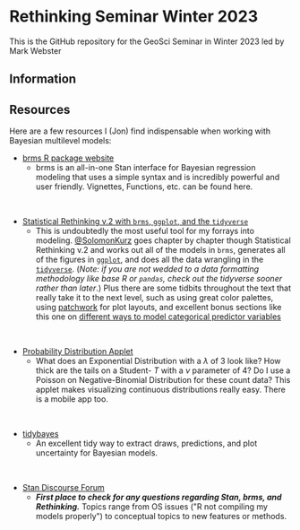 # Rethinking Seminar Winter 2023

This is the GitHub repository for the GeoSci Seminar in Winter 2023 led by Mark Webster

## Information

## Resources

Here are a few resources I (Jon) find indispensable when working with Bayesian multilevel models:

- [brms R package website](https://paul-buerkner.github.io/brms/)
  + brms is an all-in-one Stan interface for Bayesian regression modeling that uses a simple syntax and is incredibly powerful and user friendly. Vignettes, Functions, etc. can be found here.<br>
<br>

- [Statistical Rethinking v.2 with `brms`, `ggplot`, and the `tidyverse`](https://bookdown.org/content/4857/)
  + This is undoubtedly the most useful tool for my forrays into modeling. [@SolomonKurz](https://twitter.com/SolomonKurz?ref_src=twsrc%5Egoogle%7Ctwcamp%5Eserp%7Ctwgr%5Eauthor) goes chapter by chapter though Statistical Rethinking v.2 and works out all of the models in `brms`, generates all of the figures in [`ggplot`](https://ggplot2.tidyverse.org/), and does all the data wrangling in the [`tidyverse`](https://www.tidyverse.org/). (*Note: if you are not wedded to a data formatting methodology like base R or `pandas`, check out the tidyverse sooner rather than later*.) Plus there are some tidbits throughout the text that really take it to the next level, such as using great color palettes, using [patchwork](https://patchwork.data-imaginist.com/) for plot layouts, and excellent bonus sections like this one on [different ways to model categorical predictor variables](https://bookdown.org/content/4857/the-many-variables-the-spurious-waffles.html#summary-bonus-we-can-model-categorical-variables-in-more-ways-than-one)<br>
<br>

- [Probability Distribution Applet](https://homepage.divms.uiowa.edu/~mbognar/) 
  + What does an Exponential Distribution with a $\lambda$ of 3 look like? How thick are the tails on a Student- $T$ with a $\nu$ parameter of 4? Do I use a Poisson on Negative-Binomial Distribution for these count data? This applet makes visualizing continuous distributions really easy. There is a mobile app too.<br>
<br>

- [tidybayes](http://mjskay.github.io/tidybayes/articles/tidy-brms.html)
  + An excellent tidy way to extract draws, predictions, and plot uncertainty for Bayesian models.<br>
<br>

- [Stan Discourse Forum](https://discourse.mc-stan.org/)
  + ***First place to check for any questions regarding Stan, brms, and Rethinking.*** Topics range from OS issues ("R not compiling my models properly") to conceptual topics to new features or methods.  



